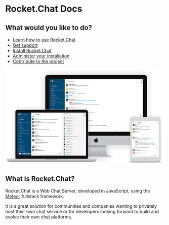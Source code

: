 # Rocket.Chat Docs
## What would you like to do?

* [Learn how to use Rocket.Chat](/user-guides)
* [Get support](/getting-support)
* [Install Rocket.Chat](/installation)
* [Administer your installation](/administrator-guides)
* [Contribute to the project](/contributing)

![image](mockup.png)

## What is Rocket.Chat?

Rocket.Chat is a Web Chat Server, developed in JavaScript, using the [Meteor](https://www.meteor.com/install) fullstack framework.

It is a great solution for communities and companies wanting to privately host their own chat service or for developers looking forward to build and evolve their own chat platforms.
